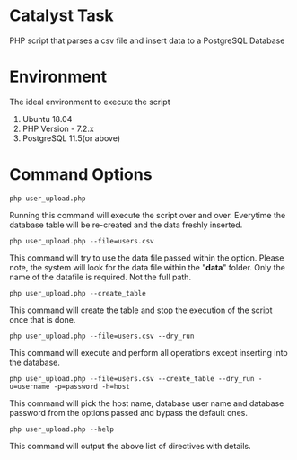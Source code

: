 # Catalyst Task
PHP script that parses a csv file and insert data to a PostgreSQL Database


# Environment
The ideal environment to execute the script
1. Ubuntu 18.04
2. PHP Version - 7.2.x
3. PostgreSQL 11.5(or above)


# Command Options
`php user_upload.php`

Running this command will execute the script over and over. Everytime the database table will be re-created and the data freshly inserted.

`php user_upload.php --file=users.csv`

This command will try to use the data file passed within the option. Please note, the system will look for the data file within the "**data**" folder. Only the name of the datafile is required. Not the full path.

`php user_upload.php --create_table`

This command will create the table and stop the execution of the script once that is done.

`php user_upload.php --file=users.csv --dry_run`

This command will execute and perform all operations except inserting into the database.

`php user_upload.php --file=users.csv --create_table --dry_run -u=username -p=password -h=host`

This command will pick the host name, database user name and database password from the options passed and bypass the default ones.

`php user_upload.php --help`

This command will output the above list of directives with details.
